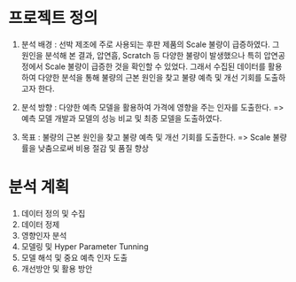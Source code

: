 # 프로젝트 정의

1. 분석 배경
   : 선박 제조에 주로 사용되는 후판 제품의 Scale 불량이 급증하였다. 그 원인을 분석해 본 결과, 압연흠, Scratch 등 다양한 불량이 발생했으나 특히 압연공정에서 Scale 불량이 급증한 것을 확인할 수 있었다. 그래서 수집된 데이터를 활용하여 다양한 분석을 통해 불량의 근본 원인을 찾고 불량 예측 및 개선 기회를 도출하고자 한다.
   
2. 분석 방향
   : 다양한 예측 모델을 활용하여 가격에 영향을 주는 인자를 도출한다.
   => 예측 모델 개발과 모델의 성능 비교 및 최종 모델을 도출하였다. 
3. 목표
   : 불량의 근본 원인을 찾고 불량 예측 및 개선 기회를 도출한다.
   => Scale 불량률을 낮춤으로써 비용 절감 및 품질 향상


# 분석 계획
1. 데이터 정의 및 수집
2. 데이터 정제
3. 영향인자 분석
4. 모델링 및 Hyper Parameter Tunning
5. 모델 해석 및 중요 예측 인자 도출
6. 개선방안 및 활용 방안
